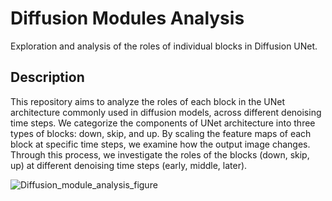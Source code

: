 # Diffusion Modules Analysis
Exploration and analysis of the roles of individual blocks in Diffusion UNet.

## Description
This repository aims to analyze the roles of each block in the UNet architecture commonly used in diffusion models, across different denoising time steps. We categorize the components of UNet architecture into three types of blocks: down, skip, and up. By scaling the feature maps of each block at specific time steps, we examine how the output image changes. Through this process, we investigate the roles of the blocks (down, skip, up) at different denoising time steps (early, middle, later).

![Diffusion_module_analysis_figure](https://github.com/user-attachments/assets/8770ea79-7610-4eaf-8964-3edd9c8dc90e)